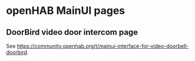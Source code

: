 # openHAB MainUI pages

## DoorBird video door intercom page

See https://community.openhab.org/t/mainui-interface-for-video-doorbell-doorbird.

